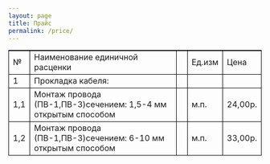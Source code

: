 ```yaml
---
layout: page
title: Прайс
permalink: /price/
---
```


<table border='0' cellspacing='0' cellpadding='2' style='border-top:solid 1px #000000; border-left:solid 1px #000000;'>
<tr>
<td style='border-bottom:solid 1px #000000; border-right:solid 1px #000000;'>№</td>
<td style='border-bottom:solid 1px #000000; border-right:solid 1px #000000;'>Наименование единичной расценки</td>
<td style='border-bottom:solid 1px #000000; border-right:solid 1px #000000;'> </td>
<td style='border-bottom:solid 1px #000000; border-right:solid 1px #000000;'>Ед.изм</td>
<td style='border-bottom:solid 1px #000000; border-right:solid 1px #000000;'>Цена</td>
</tr>
<tr>
<td style='border-bottom:solid 1px #000000; border-right:solid 1px #000000;'>1</td>
<td style='border-bottom:solid 1px #000000; border-right:solid 1px #000000;'>Прокладка кабеля:</td>
<td style='border-bottom:solid 1px #000000; border-right:solid 1px #000000;'> </td>
<td style='border-bottom:solid 1px #000000; border-right:solid 1px #000000;'> </td>
<td style='border-bottom:solid 1px #000000; border-right:solid 1px #000000;'></td>
</tr>
<tr>
<td style='border-bottom:solid 1px #000000; border-right:solid 1px #000000;'>1,1</td>
<td style='border-bottom:solid 1px #000000; border-right:solid 1px #000000;'>Монтаж провода (ПВ-1,ПВ-3)сечением: 1,5-4 мм открытым способом</td>
<td style='border-bottom:solid 1px #000000; border-right:solid 1px #000000;'> </td>
<td style='border-bottom:solid 1px #000000; border-right:solid 1px #000000;'>м.п.</td>
<td style='border-bottom:solid 1px #000000; border-right:solid 1px #000000;'>24,00р.</td>
</tr>
<tr>
<td style='border-bottom:solid 1px #000000; border-right:solid 1px #000000;'>1,2</td>
<td style='border-bottom:solid 1px #000000; border-right:solid 1px #000000;'>Монтаж провода (ПВ-1,ПВ-3)сечением: 6-10 мм открытым способом</td>
<td style='border-bottom:solid 1px #000000; border-right:solid 1px #000000;'> </td>
<td style='border-bottom:solid 1px #000000; border-right:solid 1px #000000;'>м.п.</td>
<td style='border-bottom:solid 1px #000000; border-right:solid 1px #000000;'>33,00р.</td>
</tr>
</table>